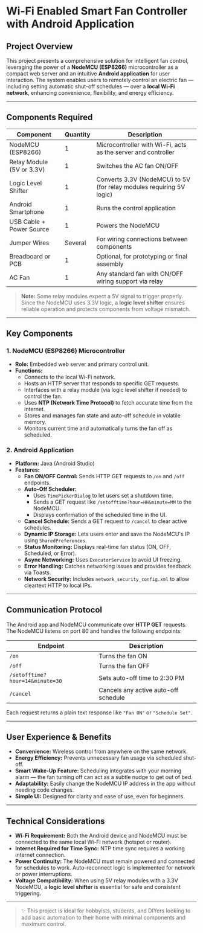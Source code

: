 # Wi-Fi Enabled Smart Fan Controller with Android Application

## Project Overview

This project presents a comprehensive solution for intelligent fan control, leveraging the power of a **NodeMCU (ESP8266)** microcontroller as a compact web server and an intuitive **Android application** for user interaction. The system enables users to remotely control an electric fan — including setting automatic shut-off schedules — over a **local Wi-Fi network**, enhancing convenience, flexibility, and energy efficiency.

---

## Components Required

| Component                     | Quantity | Description                                                                 |
|------------------------------|----------|-----------------------------------------------------------------------------|
| NodeMCU (ESP8266)            | 1        | Microcontroller with Wi-Fi, acts as the server and controller              |
| Relay Module (5V or 3.3V)    | 1        | Switches the AC fan ON/OFF                                                 |
| Logic Level Shifter          | 1        | Converts 3.3V (NodeMCU) to 5V (for relay modules requiring 5V logic)       |
| Android Smartphone           | 1        | Runs the control application                                               |
| USB Cable + Power Source     | 1        | Powers the NodeMCU                                                         |
| Jumper Wires                 | Several  | For wiring connections between components                                  |
| Breadboard or PCB            | 1        | Optional, for prototyping or final assembly                                |
| AC Fan                       | 1        | Any standard fan with ON/OFF wiring support via relay                      |

> **Note:** Some relay modules expect a 5V signal to trigger properly. Since the NodeMCU uses 3.3V logic, a **logic level shifter** ensures reliable operation and protects components from voltage mismatch.

---

## Key Components

### 1. NodeMCU (ESP8266) Microcontroller
- **Role:** Embedded web server and primary control unit.
- **Functions:**
  - Connects to the local Wi-Fi network.
  - Hosts an HTTP server that responds to specific GET requests.
  - Interfaces with a relay module (via logic level shifter if needed) to control the fan.
  - Uses **NTP (Network Time Protocol)** to fetch accurate time from the internet.
  - Stores and manages fan state and auto-off schedule in volatile memory.
  - Monitors current time and automatically turns the fan off as scheduled.

### 2. Android Application
- **Platform:** Java (Android Studio)
- **Features:**
  - **Fan ON/OFF Control:** Sends HTTP GET requests to `/on` and `/off` endpoints.
  - **Auto-Off Scheduler:**
    - Uses `TimePickerDialog` to let users set a shutdown time.
    - Sends a GET request like `/setofftime?hour=HH&minute=MM` to the NodeMCU.
    - Displays confirmation of the scheduled time in the UI.
  - **Cancel Schedule:** Sends a GET request to `/cancel` to clear active schedules.
  - **Dynamic IP Storage:** Lets users enter and save the NodeMCU's IP using `SharedPreferences`.
  - **Status Monitoring:** Displays real-time fan status (ON, OFF, Scheduled, or Error).
  - **Async Networking:** Uses `ExecutorService` to avoid UI freezing.
  - **Error Handling:** Catches networking issues and provides feedback via Toasts.
  - **Network Security:** Includes `network_security_config.xml` to allow cleartext HTTP to local IPs.

---

## Communication Protocol

The Android app and NodeMCU communicate over **HTTP GET** requests. The NodeMCU listens on port 80 and handles the following endpoints:

| Endpoint                         | Description                                  |
|----------------------------------|----------------------------------------------|
| `/on`                            | Turns the fan ON                             |
| `/off`                           | Turns the fan OFF                            |
| `/setofftime?hour=14&minute=30` | Sets auto-off time to 2:30 PM                |
| `/cancel`                        | Cancels any active auto-off schedule         |

Each request returns a plain text response like `"Fan ON"` or `"Schedule Set"`.

---

## User Experience & Benefits

- **Convenience:** Wireless control from anywhere on the same network.
- **Energy Efficiency:** Prevents unnecessary fan usage via scheduled shut-off.
- **Smart Wake-Up Feature:** Scheduling integrates with your morning alarm — the fan turning off can act as a subtle nudge to get out of bed.
- **Adaptability:** Easily change the NodeMCU IP address in the app without needing code changes.
- **Simple UI:** Designed for clarity and ease of use, even for beginners.

---

## Technical Considerations

- **Wi-Fi Requirement:** Both the Android device and NodeMCU must be connected to the same local Wi-Fi network (hotspot or router).
- **Internet Required for Time Sync:** NTP time sync requires a working internet connection.
- **Power Continuity:** The NodeMCU must remain powered and connected for schedules to work. Auto-reconnect logic is implemented for network or power interruptions.
- **Voltage Compatibility:** When using 5V relay modules with a 3.3V NodeMCU, a **logic level shifter** is essential for safe and consistent triggering.

---

> ✨ This project is ideal for hobbyists, students, and DIYers looking to add basic automation to their home with minimal components and maximum control.
